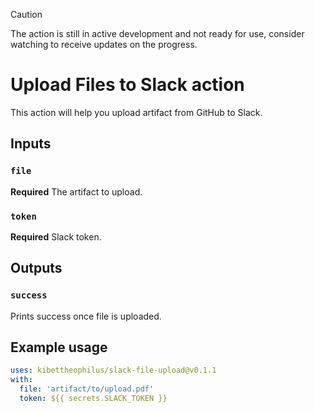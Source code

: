 > [!Caution]
> The action is still in active development and not ready for use, consider watching to receive updates on the progress.

# Upload Files to Slack action

This action will help you upload artifact from GitHub to Slack.

## Inputs

### `file`

**Required** The artifact to upload.

### `token`

**Required** Slack token.

## Outputs

### `success`

Prints success once file is uploaded.

## Example usage

```yaml
uses: kibettheophilus/slack-file-upload@v0.1.1
with:
  file: 'artifact/to/upload.pdf'
  token: ${{ secrets.SLACK_TOKEN }}
```
